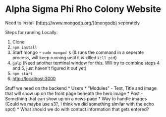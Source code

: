 # Alpha Sigma Phi Rho Colony Website

Need to install  [https://www.mongodb.org/](mongodb) seperately

Steps for running Locally: 

1. Clone
2. `npm install`
3. Start mongo - `sudo mongod &` (& runs the command in a seperate process, will keep running until it is killed `kill pid`)
4. `gulp` (Need another terminal window for this. Will try to combine steps 4 and 5, just haven't figured it out yet)
5. `npm start`
6. [http://localhost:3000](http://localhost:3000)


Stuff we need on the backend
    * Users
    * "Modules" - Text, Title and image that will show up on the front page beneath the hero image
    * Post - Something that can show up on a news page
    * Way to handle images (Could we maybe use s3?, I think we did something similar with the echo spot)
    * What should we do with contact information that gets entered?
